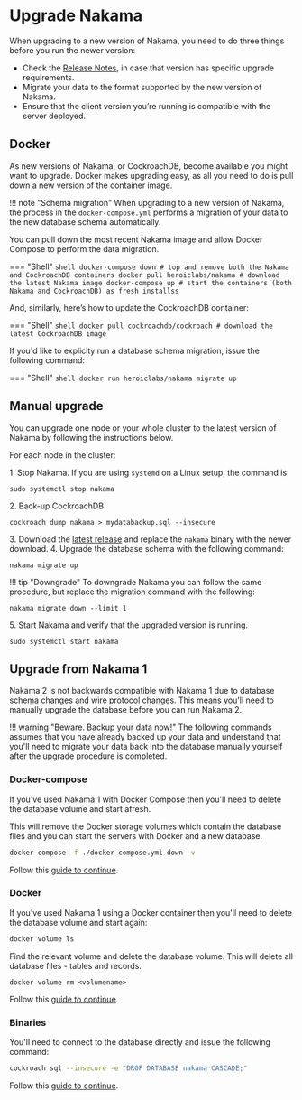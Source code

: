 # Upgrade Nakama

When upgrading to a new version of Nakama, you need to do three things before you run the newer version:

- Check the [Release Notes](https://github.com/heroiclabs/nakama/blob/master/CHANGELOG.md), in case that version has specific upgrade requirements.
- Migrate your data to the format supported by the new version of Nakama.
- Ensure that the client version you’re running is compatible with the server deployed.

## Docker

As new versions of Nakama, or CockroachDB, become available you might want to upgrade. Docker makes upgrading easy, as all you need to do is pull down a new version of the container image.

!!! note "Schema migration"
    When upgrading to a new version of Nakama, the process in the `docker-compose.yml` performs a migration of your data to the new database schema automatically.

You can pull down the most recent Nakama image and allow Docker Compose to perform the data migration.

=== "Shell"
	```shell
	docker-compose down # top and remove both the Nakama and CockroachDB containers
	docker pull heroiclabs/nakama # download the latest Nakama image
	docker-compose up # start the containers (both Nakama and CockroachDB) as fresh installss
	```

And, similarly, here’s how to update the CockroachDB container:

=== "Shell"
	```shell
	docker pull cockroachdb/cockroach # download the latest CockroachDB image
	```

If you'd like to explicity run a database schema migration, issue the following command:

=== "Shell"
	```shell
	docker run heroiclabs/nakama migrate up
	```

## Manual upgrade

You can upgrade one node or your whole cluster to the latest version of Nakama by following the instructions below.

For each node in the cluster:

1\. Stop Nakama. If you are using `systemd` on a Linux setup, the command is:

```shell
sudo systemctl stop nakama
```

2\. Back-up CockroachDB

```shell
cockroach dump nakama > mydatabackup.sql --insecure
```

3\. Download the [latest release](https://github.com/heroiclabs/nakama/releases/latest) and replace the `nakama` binary with the newer download.
4\. Upgrade the database schema with the following command:

```shell
nakama migrate up
```

!!! tip "Downgrade"
    To downgrade Nakama you can follow the same procedure, but replace the migration command with the following:

```
nakama migrate down --limit 1
```

5\. Start Nakama and verify that the upgraded version is running.

```shell
sudo systemctl start nakama
```

## Upgrade from Nakama 1

Nakama 2 is not backwards compatible with Nakama 1 due to database schema changes and wire protocol changes. This means you'll need to manually upgrade the database before you can run Nakama 2.

!!! warning "Beware. Backup your data now!"
    The following commands assumes that you have already backed up your data and understand that you'll need to migrate your data back into the database manually yourself after the upgrade procedure is completed.

### Docker-compose

If you've used Nakama 1 with Docker Compose then you'll need to delete the database volume and start afresh.

This will remove the Docker storage volumes which contain the database files and you can start the servers with Docker and a new database.

```sh
docker-compose -f ./docker-compose.yml down -v
```

Follow this [guide to continue](install-docker-quickstart.md#using-docker-compose).

### Docker

If you've used Nakama 1 using a Docker container then you'll need to delete the database volume and start again:

```sh
docker volume ls
```

Find the relevant volume and delete the database volume. This will delete all database files - tables and records.

```
docker volume rm <volumename>
```

Follow this [guide to continue](install-start-server.md).

### Binaries

You'll need to connect to the database directly and issue the following command:

```sh
cockroach sql --insecure -e "DROP DATABASE nakama CASCADE;"
```

Follow this [guide to continue](install-start-server.md).
